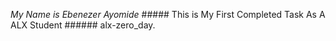 *My Name is Ebenezer Ayomide* ##### This is My First Completed Task As A ALX Student ###### alx-zero_day. 



